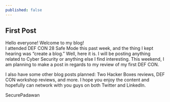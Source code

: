 ```yaml
---
published: false
---
```

## First Post

Hello everyone! Welcome to my blog!  
I attended DEF CON 28 Safe Mode this past week, and the thing I kept hearing was “create a blog.” Well, here it is. I will be posting anything related to Cyber Security or anything else I find interesting. This weekend, I am planning to make a post in regards to my review of my first DEF CON.  
  
I also have some other blog posts planned: Two Hacker Boxes reviews, DEF CON workshop reviews, and more.
I hope you enjoy the content and hopefully can network with you guys on both Twitter and LinkedIn.  
  
SecurePadawan
